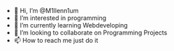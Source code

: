 - 👋 Hi, I’m @M1llenn1um
- 👀 I’m interested in programming
- 🌱 I’m currently learning Webdeveloping
- 💞️ I’m looking to collaborate on Programming Projects
- 📫 How to reach me just do it

<!---
M1llenn1um/M1llenn1um is a ✨ special ✨ repository because its `README.md` (this file) appears on your GitHub profile.
You can click the Preview link to take a look at your changes.
--->
